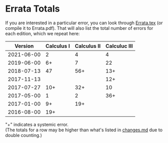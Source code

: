 Errata Totals
=====================

If you are interested in a particular error, you can look through [Errata.tex](Errata.tex) (or compile it to Errata.pdf). That will also list the total number of errors for each edition, which we repeat here:

Version | Calculus I | Calculus II | Calculuc III
---|---|---|---
2021-06-00|2  |4  |4  
2019-06-00|6+ |7  |22  
2018-07-13|47  |56+ |13+ 
2017-11-13|  |  |12+ 
2017-07-27|10+ |32+ |10  
2017-05-00|1  |2  |36+ 
2017-01-00|9+ |19+ |  
2016-08-00|19+ |  |  

"+" indicates a systemic error.  
(The totals for a row may be higher than what's listed in [changes.md](../changes.md) due to double counting.)
